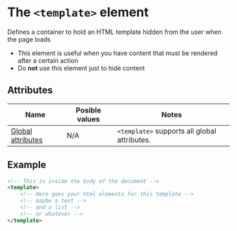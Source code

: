 # The `<template>` element
Defines a container to hold an HTML template hidden from the user when the page loads

- This element is useful when you have content that must be rendered after a certain action
- Do **not** use this element just to hide content

## Attributes
| Name | Posible values | Notes |
|-|-|-|
| [Global attributes](../first-steps/global-attributes.md) | N/A | `<template>` supports all global attributes. |

## Example
```html
<!-- This is inside the body of the document -->
<template>
    <!-- Here goes your html elements for this template -->
    <!-- maybe a text -->
    <!-- and a list -->
    <!-- or whatever -->
</template>
```